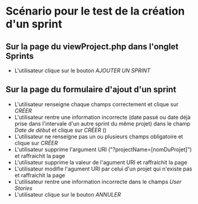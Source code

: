 # Scénario pour le test de la création d'un sprint

## Sur la page du viewProject.php dans l'onglet Sprints

- L'utilisateur clique sur le bouton *AJOUTER UN SPRINT*

## Sur la page du formulaire d'ajout d'un sprint

- L'utilisateur renseigne chaque champs correctement et clique sur *CRÉER*
- L'utilisateur rentre une information incorrecte (date passé ou date déjà prise dans l'intervale d'un autre sprint du même projet) dans le champ *Date de début* et clique sur *CRÉER* () 
- L'utilisateur ne renseigne pas un ou plusieurs champs obligatoire et clique sur *CRÉER*
- L'utilisateur supprime l'argument URI ("?projectName=[nomDuProjet]") et raffraichit la page
- L'utilisateur supprime la valeur de l'agument URI et raffraichit la page
- L'utilisateur modifie l'agument URI par celui d'un projet qui n'existe pas et raffraichit la page
- L'utilisateur rentre une information incorrecte dans le champs *User Stories*
- L'utilisateur clique sur le bouton *ANNULER*